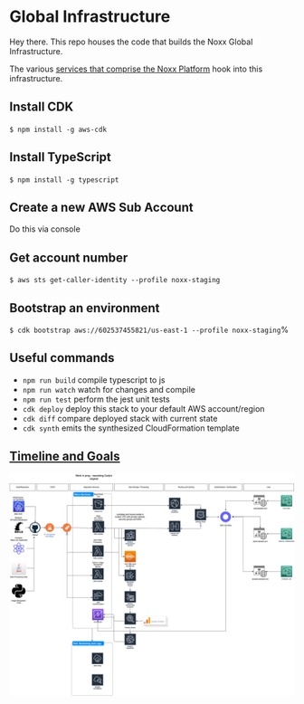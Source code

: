 # Global Infrastructure

Hey there. This repo houses the code that builds the Noxx Global Infrastructure.

The various [services that comprise the Noxx Platform](https://github.com/NoXX-Technologies/docs/blob/main/developers/services/README.md) hook into this infrastructure.

## Install CDK
`$ npm install -g aws-cdk`

## Install TypeScript
`$ npm install -g typescript`

## Create a new AWS Sub Account
Do this via console

## Get account number
`$ aws sts get-caller-identity --profile noxx-staging`

## Bootstrap an environment
`$ cdk bootstrap aws://602537455821/us-east-1 --profile noxx-staging`%  

## Useful commands

* `npm run build`   compile typescript to js
* `npm run watch`   watch for changes and compile
* `npm run test`    perform the jest unit tests
* `cdk deploy`      deploy this stack to your default AWS account/region
* `cdk diff`        compare deployed stack with current state
* `cdk synth`       emits the synthesized CloudFormation template

## [Timeline and Goals](https://docs.google.com/spreadsheets/d/11EZpMwBINrwbvLawncP47e5jE4AiuK7G1mOnHFt0rGw/edit#gid=0)

![Diagram](Noxx%20Global%20Infrastructure%202.0.drawio.png)
